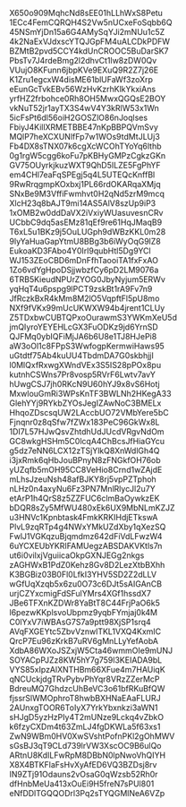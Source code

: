 X650o909MqhcNd8sEE01hLLhWxS8Petu
1ECc4FemCQRQH4S2Vw5nUCxeFoSqbb6Q
45NSmYjDn15a6G4AMySqYJi2mNUu1c5Z
4k2NaExVJdxscYTQJGpFM4uALCDkPDFW
BZMtB2pvd5CCY4kdUnCROOC5BuDarSK7
PbsTv7J4rdeBmg2l2dhvCt1lw8zDW0Qv
VUujO8KFunn6jbpKVe9EXuQ9R2Z7j26E
K1Zru1egcxW4disME61blUFaWf3zoXrp
eEunGcTvkEBv56WzHvKzrhKlkYkxiAns
yrfHZ2frbohce0Rh8OH5MwxQGQsE2BOY
vkNuT52jr1ayTX3S4wV4Y3kRlW53x1Wn
5icFsPt6dl56oiH2GOSZlO86nJoqlses
FbiyJ4KillXRMETBBE47nKpBBPQVmSvy
MQlP7heXCXUNlfFp7w1WOs9tdMtJLUj3
Fb4DX8sTNX07k6cgXcWCOhTYoYq6lthb
0g1rgW5cgg6koFu7pKBHyGMPzCgkzGKn
GV75OUyrkjkuzWXT9QhD5ILZE5FgPhYF
em4CHl7eaFqSPEgj5q4L5UTEQcKnffBl
9RwRrqgmpKOxbxj1PL66rdOKARqaXMjq
SNxBe9M3VffiFwmhvt0H2qNd5zrM9mcq
XlcH23q8bAJT9mi14AS5AlV8szUp9iP3
1xOMB2w0ddDaVX2iVxiyWUasuvesnCRv
UCbbC9dq5asEMz81qEf9re61HqJMaqB9
T6xL5u1BKz9j5OuLUGph9dWBzKKL0m28
9lyYaHuaGapYtmU8BBg3b6iWyOqG9lZ8
EukoaKD3FAbo4Y0Irl9qubHtl5Dg9YCl
WJ153ZEoCBD6mDnFfhTaooiTA1fxFxAO
1Zo6vdYgHpoDSjjwbzfCy6pD2LM9076a
6TRB5KieudNPUrZYOG0JbyNyjum5ERWv
yqHqT4u6pspg9lPCT9zskBt1rA9Fv7n9
JfRczkBxR4kMm8M2lO5VqpftFl5pU8mo
NXf9fVKx99mUcUKWXW94b4jrent1CLUy
Z5TDxbwCUBTQPxoOurawmS3YWKmXeU5d
jmQIyroYEYEHLcGX3FuODKz9jd6YrnSD
QJFMq0ybIQFiMjJA6b6U8e1TJ8HJePi8
aW3oOl1c8FPpS3WwfogpKermwiHaws95
uGtdtf75Ab4kuUU4TbdmDA7G0skbhjjI
l0MlQxfRxwgXWndVEx3S5IS28pPOx8pu
kutnhCSWns7Pr8vosp5RVrF6Lwtv7avY
hUwgCSJ7jh0RKcN9U60hYJ9x8vS6Hotj
MxwlouGmRi3WPsKnTF3BWLNh2HKegA33
GlehYYj9RYkbZYOsJegIZAwNoC3BMELx
HhqoZDscsqUW2LAccbUO72VMbYere5bC
Fjnqnr0z8qSfw7fZWx183PeC96GkWx8L
1DI7L57HJwQsvZhtdhUdJUcdVRgvNdOm
GC8wkgHSHm5C0lcqA4ChBcsJfHiaGYcu
g5dz7eNN6LCX12zTSjYlkQ8XnWdlGh4Q
i3jxRmk6qHbJouBPnyN8zFNGkfOH76ob
yUZqfb5mOH95CC8VeHio8Crnd1wZAjdE
mLhsJzeuNsh48afBJKY8rj5vpPZTphoh
nLHz0n4axyNu6Fz3PN7MnlRlycJl2u7Y
etArP1h4QrS8z5ZZFUC6clmBaOywkzEK
bDQR8sZy5MfWU480xEk6UX9MbNLmKZJZ
u3HNVc1Kpnbtask4FmkKRKIHdjETkswA
PlvL9zqRTp4g4NWxYMkUZdXby1qXezSQ
FwlJ1VGKqzuBjqmdmz642dFiVdLFwzW4
6uYCXEUbYKRIFAMUegzABSDAKVKtls7n
ut6i0vilxjVguiicaOkpGXNJEGg2nkgs
zAGHWxB1PdZ0Kehz8Gv8D2LezXtbBXhh
K3BGBiz03B0Fl0LfkI3YHV5SD2Z2dLLV
wGfUqXzqb5x6zu0O73c6DJt5sAIGAnCB
urjCZYxcmigFdSFulYMrs4XGf1hssdX7
JBe6TFXnKZDWr8YaBtT8C44FrjPaO6k5
l6pezwKKplsvoUbpmz9yqbFYmjaj0k4M
C0lYxV7iWBAsG7S7a9ptt98XjSP1srq4
AVqFXGEYtc5ZbvVznwlTKL1VXQ4KxmIC
QrcP7Eu96zKrkB7uRV6gMnLLyYefAobA
XdbA86WXoJSZxjW5Cta46wmmOIe9mUNJ
SOYACpPJZz8KW5hY7g759l3KEIADA9bL
VYS85xIpzAlXNTHBm66XFue4m7HAUiqK
qNCUckjdgTRvPybvPhYqr8VRzZZerMcP
BdreuMQ7GhdzcUhBeVC3o61bfRKuBfQW
fjssrSlWMOphroT8hwbBXHNaEAaFLURJ
2AUnxgTOOR6ToIyX7YrkYbxnkzi3aWN1
sHJgD5yzHzPIy4T2mUNze9Lckq4vZbkO
k6fzyCXDm4t63ZmLJ4fgDKWLa5f63xs1
ZwN9WBm0HV0XwSVshtPofnPKl2gOhMWV
sGsBJ3qT9CLd739lrVW3XscOC9B6ulQo
ARtnU8KdILFwRpM8DBbN0lpNwoVhQIYH
X8X4BTKFlaFsHvXyAfED6VQ3BZDsj8rv
IN9ZTj91Odauns2vOsaG0qWzsb52Rh0r
dfHnbMeUa413xOuEi9H5freN7sPUl801
eNfDDlTGQQODrl3Pq2sTYQGMlNeA6VZp
